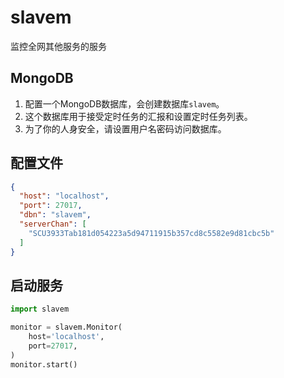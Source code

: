 # slavem
监控全网其他服务的服务

## MongoDB
1. 配置一个MongoDB数据库，会创建数据库`slavem`。
2. 这个数据库用于接受定时任务的汇报和设置定时任务列表。
3. 为了你的人身安全，请设置用户名密码访问数据库。

## 配置文件
```json
{
  "host": "localhost",
  "port": 27017,
  "dbn": "slavem",
  "serverChan": [
    "SCU3933Tab181d054223a5d94711915b357cd8c5582e9d81cbc5b"
  ]
}
```


## 启动服务
```python
import slavem

monitor = slavem.Monitor(
    host='localhost',
    port=27017,
)
monitor.start()

```
